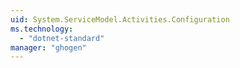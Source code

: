 ```yaml
---
uid: System.ServiceModel.Activities.Configuration
ms.technology: 
  - "dotnet-standard"
manager: "ghogen"
---
```

